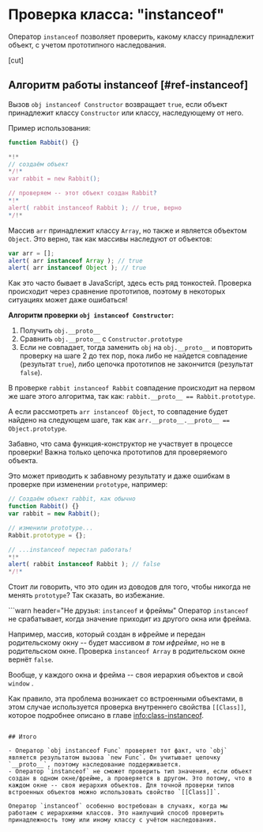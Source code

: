 # Проверка класса: "instanceof"

Оператор `instanceof` позволяет проверить, какому классу принадлежит объект, с учетом прототипного наследования.

[cut]

## Алгоритм работы instanceof [#ref-instanceof]

Вызов `obj instanceof Constructor` возвращает `true`, если объект принадлежит классу `Constructor` или классу, наследующему от него.

Пример использования:

```js run
function Rabbit() {}

*!*
// создаём объект
*/!*
var rabbit = new Rabbit();

// проверяем -- этот объект создан Rabbit?
*!*
alert( rabbit instanceof Rabbit ); // true, верно
*/!*
```

Массив `arr` принадлежит классу `Array`, но также и является объектом `Object`. Это верно, так как массивы наследуют от объектов:

```js run
var arr = [];
alert( arr instanceof Array ); // true
alert( arr instanceof Object ); // true
```

Как это часто бывает в JavaScript, здесь есть ряд тонкостей. Проверка происходит через сравнение прототипов, поэтому в некоторых ситуациях может даже ошибаться!

**Алгоритм проверки `obj instanceof Constructor`:**

1. Получить `obj.__proto__`
2. Сравнить `obj.__proto__` с `Constructor.prototype`
3. Если не совпадает, тогда заменить `obj` на `obj.__proto__` и повторить проверку на шаге 2 до тех пор, пока либо не найдется совпадение (результат `true`), либо цепочка прототипов не закончится (результат `false`).

В проверке `rabbit instanceof Rabbit` совпадение происходит на первом же шаге этого алгоритма, так как: `rabbit.__proto__ == Rabbit.prototype`.

А если рассмотреть `arr instanceof Object`, то совпадение будет найдено на следующем шаге, так как `arr.__proto__.__proto__ == Object.prototype`.

Забавно, что сама функция-конструктор не участвует в процессе проверки! Важна только цепочка прототипов для проверяемого объекта.

Это может приводить к забавному результату и даже ошибкам в проверке при изменении `prototype`, например:

```js run
// Создаём объект rabbit, как обычно
function Rabbit() {}
var rabbit = new Rabbit();

// изменили prototype...
Rabbit.prototype = {};

// ...instanceof перестал работать!
*!*
alert( rabbit instanceof Rabbit ); // false
*/!*
```

Стоит ли говорить, что это один из доводов для того, чтобы никогда не менять `prototype`? Так сказать, во избежание.

```warn header="Не друзья: `instanceof` и фреймы"
Оператор `instanceof` не срабатывает, когда значение приходит из другого окна или фрейма.

Например, массив, который создан в ифрейме и передан родительскому окну -- будет массивом *в том ифрейме*, но не в родительском окне. Проверка `instanceof Array` в родительском окне вернёт `false`.

Вообще, у каждого окна и фрейма -- своя иерархия объектов и свой `window` .

Как правило, эта проблема возникает со встроенными объектами, в этом случае используется проверка внутреннего свойства `[[Class]]`, которое подробнее описано в главе <info:class-instanceof>.
```

## Итого

- Оператор `obj instanceof Func` проверяет тот факт, что `obj` является результатом вызова `new Func`. Он учитывает цепочку `__proto__`, поэтому наследование поддерживается.
- Оператор `instanceof` не сможет проверить тип значения, если объект создан в одном окне/фрейме, а проверяется в другом. Это потому, что в каждом окне -- своя иерархия объектов. Для точной проверки типов встроенных объектов можно использовать свойство `[[Class]]`.

Оператор `instanceof` особенно востребован в случаях, когда мы работаем с иерархиями классов. Это наилучший способ проверить принадлежность тому или иному классу с учётом наследования.
